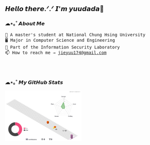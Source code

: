 <h2>𝙃𝙚𝙡𝙡𝙤 𝙩𝙝𝙚𝙧𝙚.ᐟ.ᐟ 𝙄'𝙢 𝙮𝙪𝙪𝙙𝙖𝙙𝙖👻</h2>

<h3>☁︎︎⋆｡˚ 𝘼𝙗𝙤𝙪𝙩 𝙈𝙚</h3>
<samp>
  👻 A master's student at National Chung Hsing University <br>
  🖥️ Major in Computer Science and Engineering <br>
  🔐 Part of the Information Security Laboratory <br>
  📫 How to reach me → <a href="mailto:jieyuu174@gmail.com">jieyuu174@gmail.com</a>
</samp>

<br><br>

<h3>☁︎︎⋆｡˚ 𝙈𝙮 𝙂𝙞𝙩𝙃𝙪𝙗 𝙎𝙩𝙖𝙩𝙨</h3>
<p align="left" width=50%>
  <picture>
    <source srcset="/profile-3d-contrib/profile-season-animate.svg" media="(prefers-color-scheme: light)">
    <source srcset="/profile-3d-contrib/profile-night-rainbow.svg" media="(prefers-color-scheme: dark)">
    <img src="/profile-3d-contrib/profile-season-animate.svg" width=50% alt="GitHub Profile Image">
  </picture>
</p>

<!--
**yuudada77/yuudada77** is a ✨ _special_ ✨ repository because its `README.md` (this file) appears on your GitHub profile.

Here are some ideas to get you started:

- 🔭 I’m currently working on ...
- 🌱 I’m currently learning ...
- 👯 I’m looking to collaborate on ...
- 🤔 I’m looking for help with ...
- 💬 Ask me about ...
- 📫 How to reach me: ...
- 😄 Pronouns: ...
- ⚡ Fun fact: ...

![JIE YU's GitHub stats](https://github-readme-stats.vercel.app/api?username=yuudada77&show_icons=true&theme=moltack)

<p align="center">
  <img src="/iso-calender-halfyear.svg" align="right" width="40%">
  <img src="https://github-readme-stats.vercel.app/api/top-langs/?username=yuudada77&show_icons=true&layout=donut&theme=vue" align="left" width="40%">
</p>
-->
